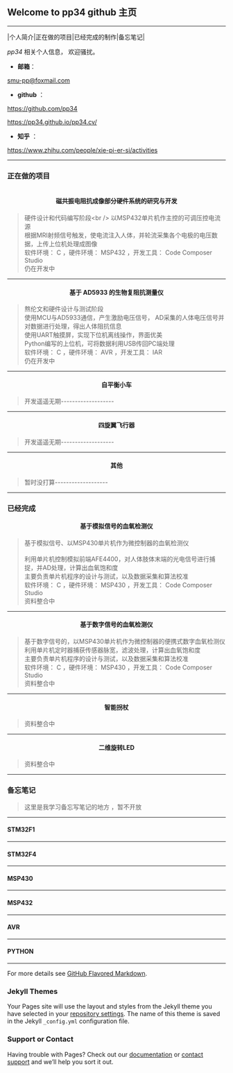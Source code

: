 ## Welcome to pp34 github 主页
--------------------
|个人简介|正在做的项目|已经完成的制作|备忘笔记|

*pp34*	相关个人信息， 欢迎骚扰。
 
 - **邮箱**：

 smu-pp@foxmail.com 

 - **github** ：

 https://github.com/pp34    

 https://pp34.github.io/pp34.cv/

 - **知乎** ：

 https://www.zhihu.com/people/xie-pi-er-si/activities

-------------------

### 正在做的项目

####  <center>磁共振电阻抗成像部分硬件系统的研究与开发</center>
> 硬件设计和代码编写阶段<br />
> 以MSP432单片机作主控的可调压控电流源</br> 
> 根据MRI射频信号触发，使电流注入人体，并轮流采集各个电极的电压数据，上传上位机处理成图像</br> 
> 软件环境： C ，硬件环境： MSP432 ，开发工具： Code Composer Studio</br> 
> 仍在开发中

-------------------
#### <center>基于 AD5933 的生物复阻抗测量仪</center>
> 熬伦文和硬件设计与测试阶段</br> 
>  使用MCU与AD5933通信，产生激励电压信号， AD采集的人体电压信号并对数据进行处理，得出人体阻抗信息</br> 
> 使用UART触摸屏，实现下位机离线操作，界面优美</br> 
> Python编写的上位机，可将数据利用USB传回PC端处理</br> 
> 软件环境： C ，硬件环境： AVR ，开发工具： IAR</br> 
>仍在开发中

 -------------------
####  <center>自平衡小车</center>
> 开发遥遥无期-------------------

-------------------
#### <center>四旋翼飞行器</center>
> 开发遥遥无期-------------------

-------------------
#### <center> 其他</center>
> 暂时没打算-------------------

-------------------

### 已经完成

#### <center>基于模拟信号的血氧检测仪</center>

> 基于模拟信号、以MSP430单片机作为微控制器的血氧检测仪</br>    
> 利用单片机控制模拟前端AFE4400，对人体肢体末端的光电信号进行捕捉，并AD处理，计算出血氧饱和度</br>
> 主要负责单片机程序的设计与测试，以及数据采集和算法校准</br>
> 软件环境： C ，硬件环境： MSP430 ，开发工具： Code Composer Studio</br>
> 资料整合中

-------------------

#### <center>基于数字信号的血氧检测仪</center>
> 基于数字信号的，以MSP430单片机作为微控制器的便携式数字血氧检测仪</br> 
> 利用单片机定时器捕获传感器脉宽，滤波处理，计算出血氧饱和度</br> 
> 主要负责单片机程序的设计与测试，以及数据采集和算法校准</br> 
> 软件环境： C ，硬件环境： MSP430 ，开发工具： Code Composer Studio</br> 
> 资料整合中

-------------------
####  <center>智能拐杖</center>
> 资料整合中

-------------------
#### <center>二维旋转LED</center>
> 资料整合中 

-------------------


### 备忘笔记
> 这里是我学习备忘写笔记的地方  ，暂不开放

-------------------
#### STM32F1</br> 
-------------------
#### STM32F4</br> 
-------------------
#### MSP430</br> 
-------------------
#### MSP432</br> 
-------------------
#### AVR</br> 
-------------------
#### PYTHON</br>
-------------------

For more details see [GitHub Flavored Markdown](https://guides.github.com/features/mastering-markdown/).

### Jekyll Themes

Your Pages site will use the layout and styles from the Jekyll theme you have selected in your [repository settings](https://github.com/pp34/pp34.cv/settings). The name of this theme is saved in the Jekyll `_config.yml` configuration file.

### Support or Contact

Having trouble with Pages? Check out our [documentation](https://help.github.com/categories/github-pages-basics/) or [contact support](https://github.com/contact) and we’ll help you sort it out.
